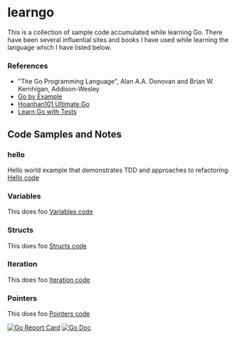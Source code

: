 # learngo
This is a collection of sample code accumulated while learning Go. There
have been several influential sites and books I have used while learning the
language which I have listed below.

### References
* "The Go Programming Language", Alan A.A. Donovan and Brian W. Kernhigan, Addison-Wesley
* [Go by Example](https://gobyexample.com/)
* [Hoanhan101 Ultimate Go](https://github.com/hoanhan101/ultimate-go)
* [Learn Go with Tests](https://github.com/quii/learn-go-with-tests)

## Code Samples and Notes
### hello
Hello world example that demonstrates TDD and approaches to refactoring.
[Hello code](https://github.com/rigikulm/learngo/tree/master/hello)

### Variables
This does foo
[Variables code](https://github.com/rigikulm/learngo/tree/master/variables)

### Structs
This does foo
[Structs code](https://github.com/rigikulm/learngo/tree/master/structs)

### Iteration
This does foo
[Iteration code](https://github.com/rigikulm/learngo/tree/master/iteration)

### Pointers
This does foo
[Pointers code](https://github.com/rigikulm/learngo/tree/master/pointers)


[![Go Report Card](https://goreportcard.com/badge/github.com/rigikulm/learngo)](https://goreportcard.com/report/github.com/rigikulm/learngo)
[![Go Doc](https://img.shields.io/badge/godoc-reference-blue.svg)](http://godoc.org/github.com/rigikulm/learngo)
